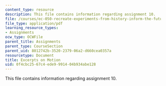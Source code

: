 ```yaml
---
content_type: resource
description: This file contains information regarding assignment 10.
file: /courses/ec-050-recreate-experiments-from-history-inform-the-future-from-the-past-galileo-january-iap-2010/0f4cbc2567c4ede9991404b934abe128_MITEC_050IAP10_assn10.pdf
file_type: application/pdf
learning_resource_types:
- Assignments
ocw_type: OCWFile
parent_title: Assignments
parent_type: CourseSection
parent_uid: 8012742b-3520-2379-06a2-d660cea0357a
resourcetype: Document
title: Excerpts on Motion
uid: 0f4cbc25-67c4-ede9-9914-04b934abe128
---
```

This file contains information regarding assignment 10.

